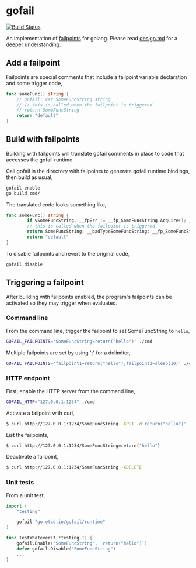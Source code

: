 # gofail

[![Build Status](https://travis-ci.com/etcd-io/gofail.svg?branch=master)](https://travis-ci.com/etcd-io/gofail)

An implementation of [failpoints][failpoint] for golang. Please read [design.md](doc/design.md) for a deeper understanding.

[failpoint]: http://www.freebsd.org/cgi/man.cgi?query=fail

## Add a failpoint

Failpoints are special comments that include a failpoint variable declaration and some trigger code,

```go
func someFunc() string {
	// gofail: var SomeFuncString string
	// // this is called when the failpoint is triggered
	// return SomeFuncString
	return "default"
}
```

## Build with failpoints

Building with failpoints will translate gofail comments in place to code that accesses the gofail runtime.

Call gofail in the directory with failpoints to generate gofail runtime bindings, then build as usual,

```sh
gofail enable
go build cmd/
```

The translated code looks something like,

```go
func someFunc() string {
        if vSomeFuncString, __fpErr := __fp_SomeFuncString.Acquire(); __fpErr == nil { SomeFuncString, __fpTypeOK := vSomeFuncString.(string); if !__fpTypeOK { goto __badTypeSomeFuncString}
		// this is called when the failpoint is triggered
		return SomeFuncString; __badTypeSomeFuncString: __fp_SomeFuncString.BadType(vSomeFuncString, "string"); };
        return "default"
}
```

To disable failpoints and revert to the original code,

```sh
gofail disable
```

## Triggering a failpoint

After building with failpoints enabled, the program's failpoints can be activated so they may trigger when evaluated.

### Command line

From the command line, trigger the failpoint to set SomeFuncString to `hello`,

```sh
GOFAIL_FAILPOINTS='SomeFuncString=return("hello")' ./cmd
```

Multiple failpoints are set by using ';' for a delimiter,

```sh
GOFAIL_FAILPOINTS='failpoint1=return("hello");failpoint2=sleep(10)' ./cmd
```

### HTTP endpoint

First, enable the HTTP server from the command line,

```sh
GOFAIL_HTTP="127.0.0.1:1234" ./cmd
```


Activate a failpoint with curl,

```sh
$ curl http://127.0.0.1:1234/SomeFuncString -XPUT -d'return("hello")'
```

List the failpoints,

```sh
$ curl http://127.0.0.1:1234/SomeFuncString=return("hello")
```

Deactivate a failpoint,

```sh
$ curl http://127.0.0.1:1234/SomeFuncString -XDELETE
```

### Unit tests

From a unit test,

```go
import (
	"testing"

	gofail "go.etcd.io/gofail/runtime"
)

func TestWhatever(t *testing.T) {
	gofail.Enable("SomeFuncString", `return("hello")`)
	defer gofail.Disable("SomeFuncString")
	...
}
```

